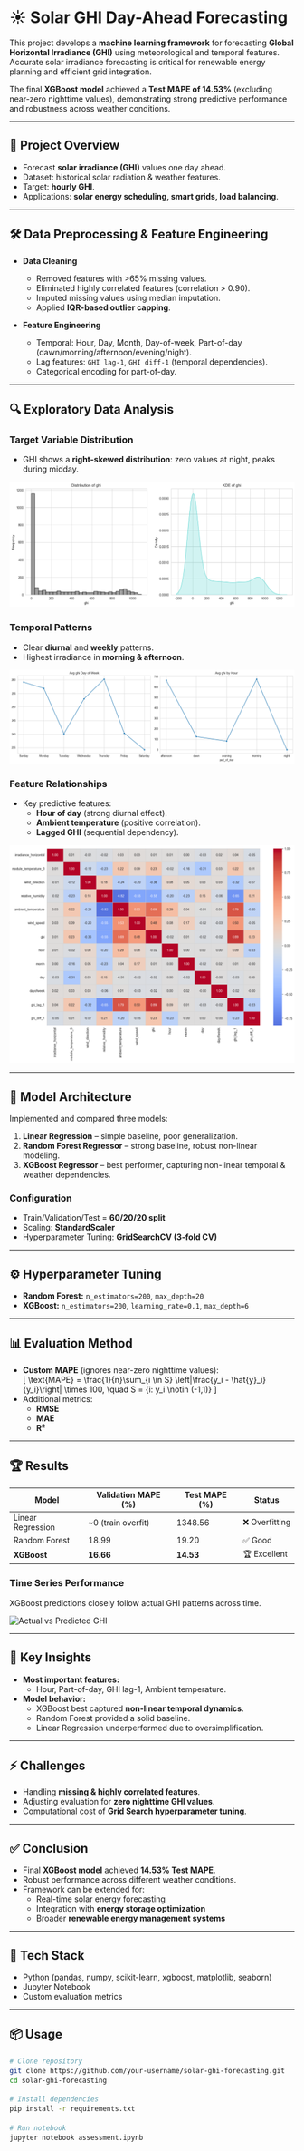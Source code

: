# ☀️ Solar GHI Day-Ahead Forecasting

This project develops a **machine learning framework** for forecasting **Global Horizontal Irradiance (GHI)** using meteorological and temporal features. Accurate solar irradiance forecasting is critical for renewable energy planning and efficient grid integration.  

The final **XGBoost model** achieved a **Test MAPE of 14.53%** (excluding near-zero nighttime values), demonstrating strong predictive performance and robustness across weather conditions.

---

## 📌 Project Overview
- Forecast **solar irradiance (GHI)** values one day ahead.
- Dataset: historical solar radiation & weather features.
- Target: **hourly GHI**.
- Applications: **solar energy scheduling, smart grids, load balancing**.

---

## 🛠️ Data Preprocessing & Feature Engineering
- **Data Cleaning**
  - Removed features with >65% missing values.
  - Eliminated highly correlated features (correlation > 0.90).
  - Imputed missing values using median imputation.
  - Applied **IQR-based outlier capping**.

- **Feature Engineering**
  - Temporal: Hour, Day, Month, Day-of-week, Part-of-day (dawn/morning/afternoon/evening/night).
  - Lag features: `GHI lag-1`, `GHI diff-1` (temporal dependencies).
  - Categorical encoding for part-of-day.

---

## 🔍 Exploratory Data Analysis

### Target Variable Distribution
- GHI shows a **right-skewed distribution**: zero values at night, peaks during midday.  

![GHI Distribution](charts/ghi_distribution.png)

### Temporal Patterns
- Clear **diurnal** and **weekly** patterns.  
- Highest irradiance in **morning & afternoon**.  

![GHI Temporal Patterns](charts/ghi.png)

### Feature Relationships
- Key predictive features:
  - **Hour of day** (strong diurnal effect).
  - **Ambient temperature** (positive correlation).
  - **Lagged GHI** (sequential dependency).  

![Correlation Heatmap](charts/Correlation.png)

---

## 🤖 Model Architecture
Implemented and compared three models:

1. **Linear Regression** – simple baseline, poor generalization.  
2. **Random Forest Regressor** – strong baseline, robust non-linear modeling.  
3. **XGBoost Regressor** – best performer, capturing non-linear temporal & weather dependencies.  

### Configuration
- Train/Validation/Test = **60/20/20 split**  
- Scaling: **StandardScaler**  
- Hyperparameter Tuning: **GridSearchCV (3-fold CV)**  

---

## ⚙️ Hyperparameter Tuning
- **Random Forest:** `n_estimators=200`, `max_depth=20`  
- **XGBoost:** `n_estimators=200`, `learning_rate=0.1`, `max_depth=6`  

---

## 📊 Evaluation Method
- **Custom MAPE** (ignores near-zero nighttime values):  
  \[
  \text{MAPE} = \frac{1}{n}\sum_{i \in S} \left|\frac{y_i - \hat{y}_i}{y_i}\right| \times 100, \quad S = \{i: y_i \notin (-1,1)\}
  \]
- Additional metrics:
  - **RMSE**
  - **MAE**
  - **R²**

---

## 🏆 Results

| Model             | Validation MAPE (%) | Test MAPE (%) | Status        |
|-------------------|----------------------|---------------|---------------|
| Linear Regression | ~0 (train overfit)   | 1348.56       | ❌ Overfitting |
| Random Forest     | 18.99                | 19.20         | ✅ Good        |
| **XGBoost**       | **16.66**            | **14.53**     | 🏆 Excellent   |

### Time Series Performance
XGBoost predictions closely follow actual GHI patterns across time.  

![Actual vs Predicted GHI](charts/actual_vs_pred.png)

---

## 🔑 Key Insights
- **Most important features:**
  - Hour, Part-of-day, GHI lag-1, Ambient temperature.
- **Model behavior:**
  - XGBoost best captured **non-linear temporal dynamics**.
  - Random Forest provided a solid baseline.
  - Linear Regression underperformed due to oversimplification.

---

## ⚡ Challenges
- Handling **missing & highly correlated features**.
- Adjusting evaluation for **zero nighttime GHI values**.
- Computational cost of **Grid Search hyperparameter tuning**.

---

## ✅ Conclusion
- Final **XGBoost model** achieved **14.53% Test MAPE**.
- Robust performance across different weather conditions.
- Framework can be extended for:
  - Real-time solar energy forecasting
  - Integration with **energy storage optimization**
  - Broader **renewable energy management systems**

---

## 🚀 Tech Stack
- Python (pandas, numpy, scikit-learn, xgboost, matplotlib, seaborn)
- Jupyter Notebook
- Custom evaluation metrics

---

## 📦 Usage
```bash
# Clone repository
git clone https://github.com/your-username/solar-ghi-forecasting.git
cd solar-ghi-forecasting

# Install dependencies
pip install -r requirements.txt

# Run notebook
jupyter notebook assessment.ipynb
